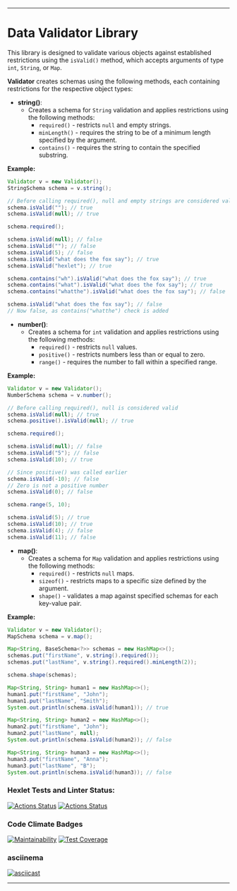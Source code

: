
---

# Data Validator Library

This library is designed to validate various objects against established restrictions using the `isValid()` method, which accepts arguments of type `int`, `String`, or `Map`.

**Validator** creates schemas using the following methods, each containing restrictions for the respective object types:

- **string()**:
  - Creates a schema for `String` validation and applies restrictions using the following methods:
    - `required()` - restricts `null` and empty strings.
    - `minLength()` - requires the string to be of a minimum length specified by the argument.
    - `contains()` - requires the string to contain the specified substring.

**Example:**

```java
Validator v = new Validator();
StringSchema schema = v.string();

// Before calling required(), null and empty strings are considered valid
schema.isValid(""); // true
schema.isValid(null); // true

schema.required();

schema.isValid(null); // false
schema.isValid(""); // false
schema.isValid(5); // false
schema.isValid("what does the fox say"); // true
schema.isValid("hexlet"); // true

schema.contains("wh").isValid("what does the fox say"); // true
schema.contains("what").isValid("what does the fox say"); // true
schema.contains("whatthe").isValid("what does the fox say"); // false

schema.isValid("what does the fox say"); // false
// Now false, as contains("whatthe") check is added
```

- **number()**:
  - Creates a schema for `int` validation and applies restrictions using the following methods:
    - `required()` - restricts `null` values.
    - `positive()` - restricts numbers less than or equal to zero.
    - `range()` - requires the number to fall within a specified range.

**Example:**

```java
Validator v = new Validator();
NumberSchema schema = v.number();

// Before calling required(), null is considered valid
schema.isValid(null); // true
schema.positive().isValid(null); // true

schema.required();

schema.isValid(null); // false
schema.isValid("5"); // false
schema.isValid(10); // true

// Since positive() was called earlier
schema.isValid(-10); // false
// Zero is not a positive number
schema.isValid(0); // false

schema.range(5, 10);

schema.isValid(5); // true
schema.isValid(10); // true
schema.isValid(4); // false
schema.isValid(11); // false
```

- **map()**:
  - Creates a schema for `Map` validation and applies restrictions using the following methods:
    - `required()` - restricts `null` maps.
    - `sizeof()` - restricts maps to a specific size defined by the argument.
    - `shape()` - validates a map against specified schemas for each key-value pair.

**Example:**

```java
Validator v = new Validator();
MapSchema schema = v.map();

Map<String, BaseSchema<?>> schemas = new HashMap<>();
schemas.put("firstName", v.string().required());
schemas.put("lastName", v.string().required().minLength(2));

schema.shape(schemas);

Map<String, String> human1 = new HashMap<>();
human1.put("firstName", "John");
human1.put("lastName", "Smith");
System.out.println(schema.isValid(human1)); // true

Map<String, String> human2 = new HashMap<>();
human2.put("firstName", "John");
human2.put("lastName", null);
System.out.println(schema.isValid(human2)); // false

Map<String, String> human3 = new HashMap<>();
human3.put("firstName", "Anna");
human3.put("lastName", "B");
System.out.println(schema.isValid(human3)); // false
```

### Hexlet Tests and Linter Status:
[![Actions Status](https://github.com/Grand9/java-project-78/actions/workflows/hexlet-check.yml/badge.svg)](https://github.com/Grand9/java-project-78/actions)
[![Actions Status](https://github.com/Grand9/java-project-78/actions/workflows/ci.yml/badge.svg)](https://github.com/Grand9/java-project-78/actions)
### Code Climate Badges
[![Maintainability](https://api.codeclimate.com/v1/badges/23b8ae5fdd3689fd8835/maintainability)](https://codeclimate.com/github/Grand9/java-project-78/maintainability)
[![Test Coverage](https://api.codeclimate.com/v1/badges/23b8ae5fdd3689fd8835/test_coverage)](https://codeclimate.com/github/Grand9/java-project-78/test_coverage)
### asciinema
[![asciicast](text.svg)](text)

---

